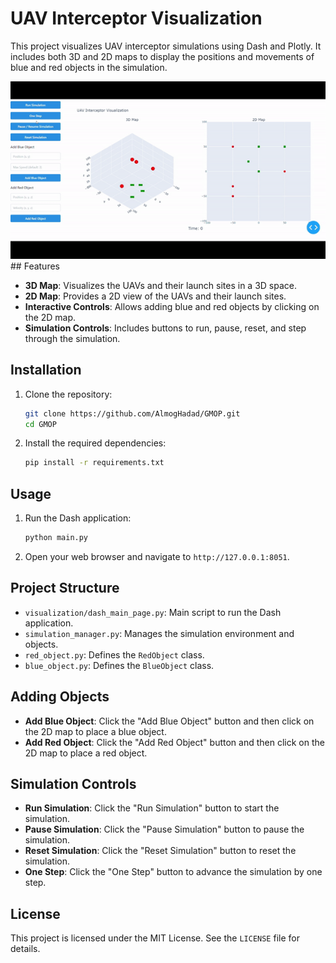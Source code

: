 # UAV Interceptor Visualization

This project visualizes UAV interceptor simulations using Dash and Plotly. It includes both 3D and 2D maps to display the positions and movements of blue and red objects in the simulation.

<div align="center">
    <img src="Resources/run_example.gif" alt="UAV Interceptor Visualization">
</div>
## Features

- **3D Map**: Visualizes the UAVs and their launch sites in a 3D space.
- **2D Map**: Provides a 2D view of the UAVs and their launch sites.
- **Interactive Controls**: Allows adding blue and red objects by clicking on the 2D map.
- **Simulation Controls**: Includes buttons to run, pause, reset, and step through the simulation.

## Installation

1. Clone the repository:
    ```sh
    git clone https://github.com/AlmogHadad/GMOP.git
    cd GMOP
    ```

2. Install the required dependencies:
    ```sh
    pip install -r requirements.txt
    ```

## Usage

1. Run the Dash application:
    ```sh
    python main.py
    ```

2. Open your web browser and navigate to `http://127.0.0.1:8051`.

## Project Structure

- `visualization/dash_main_page.py`: Main script to run the Dash application.
- `simulation_manager.py`: Manages the simulation environment and objects.
- `red_object.py`: Defines the `RedObject` class.
- `blue_object.py`: Defines the `BlueObject` class.

## Adding Objects

- **Add Blue Object**: Click the "Add Blue Object" button and then click on the 2D map to place a blue object.
- **Add Red Object**: Click the "Add Red Object" button and then click on the 2D map to place a red object.

## Simulation Controls

- **Run Simulation**: Click the "Run Simulation" button to start the simulation.
- **Pause Simulation**: Click the "Pause Simulation" button to pause the simulation.
- **Reset Simulation**: Click the "Reset Simulation" button to reset the simulation.
- **One Step**: Click the "One Step" button to advance the simulation by one step.

## License

This project is licensed under the MIT License. See the `LICENSE` file for details.
